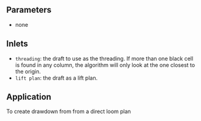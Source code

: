 
## Parameters
- none

## Inlets
- `threading`: the draft to use as the threading. If more than one black cell is found in any column, the algorithm will only look at the one closest to the origin.
- `lift plan`: the draft as a lift plan. 

## Application
To create drawdown from from a direct loom plan
